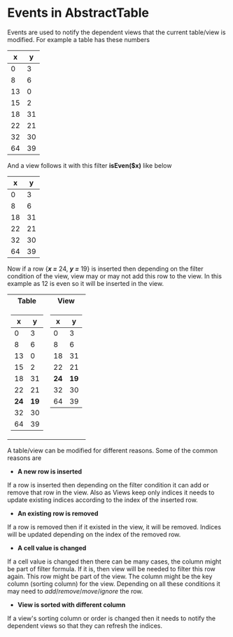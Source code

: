 # Events in AbstractTable

Events are used to notify the dependent views that the current table/view is modified. For example a table has these numbers

| x  | y  |
|----|----|
| 0  | 3  |
| 8  | 6  |
| 13 |  0 |
|15  |  2 |
| 18 | 31 |
| 22 | 21 |
| 32 | 30 |
| 64 | 39 |


And a view follows it with this filter **isEven($x)** like below

| x  | y  |
|----|----|
| 0  | 3  |
| 8  | 6  |
| 18 | 31 |
| 22 | 21 |
| 32 | 30 |
| 64 | 39 |

Now if a row {***x =*** 24, ***y =*** 19} is inserted then depending on the filter condition of the view,
view may or may not add this row to the view. In this example as 12 is even so it will be inserted in
the view.

<table>
<tr> <th> Table </th> <th> View </th> </tr>
<tr valign="Top"> <td>

| x  | y  |
|----|----|
| 0  | 3  |
| 8  | 6  |
| 13 | 0  |
| 15 | 2  |
| 18 | 31 |
| 22 | 21 |
| **24** | **19** |
| 32 | 30 |
| 64 | 39 |

</td>
<td>

| x  | y  |
|----|----|
| 0  | 3  |
| 8  | 6  |
| 18 | 31 |
| 22 | 21 |
| **24** | **19** |
| 32 | 30 |
| 64 | 39 |

</td>
</tr>
</table>

A table/view can be modified for different reasons. Some of the common reasons are

- **A new row is inserted**

If a row is inserted then depending on the filter condition it can add or remove
that row in the view. Also as Views keep only indices it needs to update existing indices
according to the index of the inserted row.

- **An existing row is removed**

If a row is removed then if it existed in the view, it will be removed. Indices will be updated
depending on the index of the removed row.

- **A cell value is changed**

If a cell value is changed then there can be many cases, the column might be part of filter
formula. If it is, then view will be needed to filter this row again. This row might be part of the
view. The column might be the key column (sorting column) for the view. Depending on all these conditions
it may need to *add*/*remove*/*move*/*ignore* the row.

- **View is sorted with different column**

If a view's sorting column or order is changed then it needs to notify the dependent views so that they
can refresh the indices.
